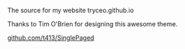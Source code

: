 The source for my website tryceo.github.io

Thanks to Tim O'Brien for designing this awesome theme.

[github.com/t413/SinglePaged](https://github.com/t413/SinglePaged)
